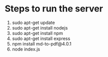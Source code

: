 # Steps to run the server
<ol>
  <li>sudo apt-get update</li>
  <li>sudo apt-get install nodejs</li>
  <li>sudo apt-get install npm</li>
  <li>sudo apt-get install express</li>
  <li>npm install md-to-pdf@4.0.1</li>
  <li>node index.js</li>
</ol>